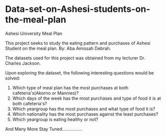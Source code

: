 # Data-set-on-Ashesi-students-on-the-meal-plan

Ashesi University Meal Plan

This project seeks to study the eating pattern and purchases of Ashesi Student on the meal plan.
By: Aba Amissah Debrah.

The datasets used for this project was obtained from my lecturer Dr. Charles Jackson.

Upon exploring the dataset, the following interesting questions would be solved:

1. Which type of meal plan has the most purchases at both cafeteria's(Akorno or Mannies)?
2. Which days of the week has the most purchases and type of food it is at both cafeteria's?
3. Which yeargroup has the most purchases and what type of food it is?
4. Which nationality has the most purchases against the least purchases?
5. Which yeargroup is eating healthy or not?

And Many More Stay Tuned................
